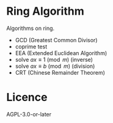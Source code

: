 # Ring Algorithm
Algorithms on ring.
* GCD (Greatest Common Divisor)
* coprime test
* EEA (Extended Euclidean Algorithm)
* solve $`ax\equiv 1 \pmod{m}`$ (inverse)
* solve $`ax\equiv b \pmod{m}`$ (division)
* CRT (Chinese Remainder Theorem)
# Licence
AGPL-3.0-or-later

